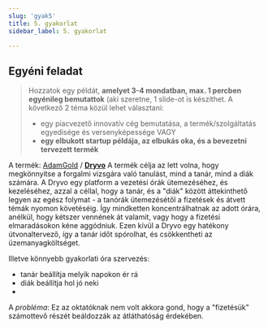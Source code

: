 ```yaml
---
slug: 'gyak5'
title: 5. gyakorlat
sidebar_label: 5. gyakorlat

---
```


## Egyéni feladat

> Hozzatok egy példát,  **amelyet 3-4 mondatban, max. 1 percben
> egyénileg bemutattok**  (aki szeretne, 1 slide-ot is készíthet. A
> következő 2 téma közül lehet választani:  
>   
> - egy piacvezető innovatív cég bemutatása, a termék/szolgáltatás egyedisége és versenyképessége 
>  VAGY  
> - **egy elbukott  startup példája, az elbukás oka, és a bevezetni tervezett termék**

A termék: [AdamGold](https://github.com/AdamGold) / **[Dryvo](https://github.com/AdamGold/Dryvo)**
A termék célja az lett volna, hogy megkönnyítse a forgalmi vizsgára való tanulást, mind a tanár, mind a diák számára.
A Dryvo egy platform a vezetési órák ütemezéséhez, és kezeléséhez, azzal a céllal, hogy a tanár, és a "diák" között áttekinthető legyen az egész folymat - a tanórák ütemezésétől a fizetések és átvett témák nyomon követéséig.
Így mindketten koncentrálhatnak az adott órára, anélkül, hogy kétszer vennének át valamit, vagy hogy a fizetési elmaradásokon kéne aggódniuk. Ezen kívül a Dryvo egy hatékony útvonaltervező, így a tanár időt spórolhat, és csökkentheti az üzemanyagköltséget. 

Illetve könnyebb gyakorlati óra szervezés:

- tanár beállítja melyik napokon ér rá
- diák beállítja hol jó neki
- 


A *probléma*:
Ez az oktatóknak nem volt akkora gond, hogy a "fizetésük" számottevő részét beáldozzák az átláthatóság érdekében.
<!--stackedit_data:
eyJoaXN0b3J5IjpbLTcwNTA5MTU3M119
-->